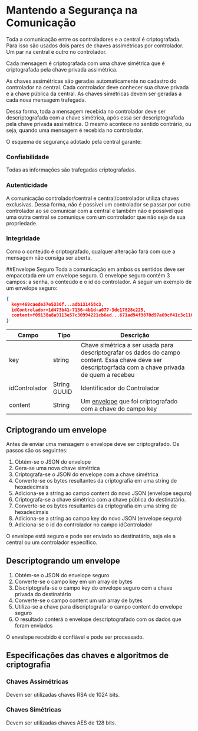 # Mantendo a Segurança na Comunicação
Toda a comunicação entre os controladores e a central é criptografada. Para isso são usados dois pares de chaves assimétricas por controlador. Um par na central e outro no controlador.

Cada mensagem é criptografada com uma chave simétrica que é criptografada pela chave privada assimétrica. 

As chaves assimétricas são geradas automaticamente no cadastro do controlador na central. Cada controlador deve conhecer sua chave privada e a chave pública da central. As chaves simétricas devem ser geradas a cada nova mensagem trafegada.

Dessa forma, toda a mensagem recebida no controlador deve ser descriptografada com a chave simétrica, após essa ser descriptografada pela chave privada assimétrica. O mesmo acontece no sentido contrário, ou seja, quando uma mensagem é recebida no controlador.

O esquema de segurança adotado pela central garante:

### Confiabilidade
Todas as informações são trafegadas criptografadas.

### Autenticidade
A comunicação controlador/central e central/controlador utiliza chaves exclusivas. Dessa forma, não é possível um controlador se passar por outro controlador ao se comunicar com a central e também não é possível que uma outra central se comunique com um controlador que não seja de sua propriedade.

### Integridade
Como o conteúdo é criptografado, qualquer alteração fará com que a mensagem não consiga ser aberta.


##Envelope Seguro
Toda a comunicação em ambos os sentidos deve ser empacotada em um envelope seguro. O envelope seguro contém 3 campos: a senha, o conteúdo e o id do controlador. A seguir um exemplo de um envelope seguro:


```JSON
{
  key=469caede37e5336f...adb131458c3, 
  idControlador=1d473b41-7136-4b1d-a077-3dc17828c225, 
  content=f09138a8a9113e57c30994221cb6ed...671ad94f9870d97a69cf41c3c1105189
} 
```

| Campo| Tipo | Descrição |
| ------------ | ------------- | ------------ |
| key | string  | Chave simétrica a ser usada para descriptografar os dados do campo content. Essa chave deve ser descriptogrfada com a chave privada de quem a recebeu|
| idControlador | String GUUID | Identificador do Controlador |
| content | String   | Um [envelope](/comunicacao/envelope) que foi criptografado com a chave do campo key |

## Criptogrando um envelope
Antes de enviar uma mensagem o envelope deve ser criptografado. Os passos são os seguintes:

1. Obtém-se o JSON do envelope
2. Gera-se uma nova chave simétrica
3. Criptografa-se o JSON do envelope com a chave simétrica
4. Converte-se os bytes resultantes da criptografia em uma string de hexadecimais
5. Adiciona-se a string ao campo content do novo JSON (envelope seguro)
6. Criptografa-se a chave simétrica com a chave pública do destinatário.
7. Converte-se os bytes resultantes da criptografia em uma string de hexadecimais
8. Adiciona-se a string ao campo key do novo JSON (envelope seguro)
9. Adiciona-se o id do controlador no campo idControlador

O envelope está seguro e pode ser enviado ao destinatário, seja ele a central ou um controlador específico.
## Descriptogrando um envelope
1. Obtém-se o JSON do envelope seguro
2. Converte-se o campo key em um array de bytes
3. Discriptografa-se o campo key do envelope seguro com a chave privada do destinatário
4. Converte-se o campo content um um array de bytes
3. Utiliza-se a chave para discriptografar o campo content do envelope seguro
4. O resultado conterá o envelope descriptografado com os dados que foram enviados

O envelope recebido é confiável e pode ser processado.

## Especificações das chaves e algoritmos de criptografia
### Chaves Assimétricas
Devem ser utilizadas chaves RSA de 1024 bits.
### Chaves Simétricas
Devem ser utilizadas chaves AES de 128 bits.



